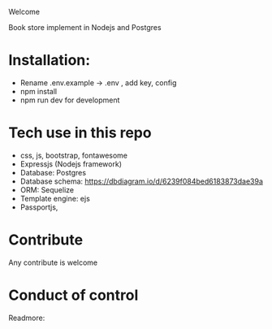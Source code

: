 Welcome

Book store implement in Nodejs and Postgres

# Installation:
* Rename .env.example -> .env , add  key, config
* npm install
*  npm run dev for development

# Tech use in this repo
* css, js, bootstrap, fontawesome
* Expressjs (Nodejs framework)
* Database: Postgres
* Database schema: https://dbdiagram.io/d/6239f084bed6183873dae39a
* ORM: Sequelize
* Template engine: ejs
* Passportjs, 

# Contribute
Any contribute is welcome

# Conduct of control
Readmore: 
